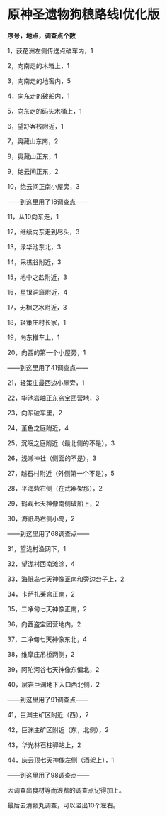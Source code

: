 # 原神圣遗物狗粮路线I优化版

**序号，地点，调查点个数**

1，荻花洲左侧传送点破车内，1

2，向南走的木箱上，1

3，向南走的地窖内，5

4，向东走的破船内，1

5，向东走的码头木桶上，1

6，望舒客栈附近，1

7，奥藏山东南，2

8，奥藏山正东，1

9，绝云间正东，2

10，绝云间正南小屋旁，3

——到这里用了18调查点——

11，从10向东走，1

12，继续向东走到尽头，3

13，渌华池东北，3

14，采樵谷附近，3

15，地中之盐附近，3

16，星银洞窟附近，4

17，无相之冰附近，3

18，轻策庄村长家，1

19，向东推车上，1

20，向西的第一个小屋旁，1

——到这里用了41调查点——

21，轻策庄最西边小屋旁，1

22，华池岩岫正东盗宝团营地，3

23，向东破车里，2

24，堇色之庭附近，4

25，沉眠之庭附近（最北侧的不是），3

26，浅濑神社（侧面的不是），3

27，越石村附近（外侧第一个不是），5

28，平海砦右侧（在武器架那），2

29，鹤观七天神像南侧破船上，2

30，海祇岛右侧小岛，2

——到这里用了68调查点——

31，望泷村渔网下，1

32，望泷村西南滩涂，4

33，海祇岛七天神像正南和旁边台子上，2

34，卡萨扎莱宫正南，2

35，二净甸七天神像正南，2

36，向西盗宝团营地内，2

37，二净甸七天神像东北，4

38，维摩庄吊桥两侧，2

39，阿陀河谷七天神像东偏北，2

40，层岩巨渊地下入口西北侧，2

——到这里用了91调查点——

41，巨渊主矿区附近（西），2

42，巨渊主矿区附近（东，北侧），2

43，华光林石柱驿站上，2

44，庆云顶七天神像左侧（酒架上），1

——到这里用了98调查点——

因调查出食材等而浪费的调查点记得加上。

最后去清籁丸调查，可以溢出10个左右。
